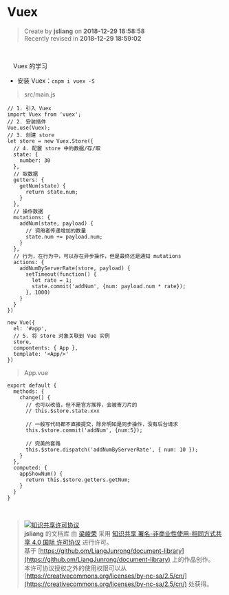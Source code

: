 Vuex
===

> Create by **jsliang** on **2018-12-29 18:58:58**  
> Recently revised in **2018-12-29 18:59:02**

<br>

&emsp;Vuex 的学习

* 安装 Vuex：`cnpm i vuex -S`

> src/main.js

```
// 1. 引入 Vuex
import Vuex from 'vuex';
// 2. 安装插件
Vue.use(Vuex);
// 3. 创建 store
let store = new Vuex.Store({
  // 4. 配置 store 中的数据/存/取
  state: {
    number: 30
  },
  // 取数据
  getters: {
    getNum(state) {
      return state.num;
    }
  },
  // 操作数据
  mutations: {
    addNum(state, payload) {
      // 调用者传递增加的数量
      state.num += payload.num;
    }
  },
  // 行为，在行为中，可以存在异步操作，但是最终还是通知 mutations
  actions: {
    addNumByServerRate(store, payload) {
      setTimeout(function() {
        let rate = 1;
        state.commit('addNum', {num: payload.num * rate});
      }, 1000)
    }
  }
})

new Vue({
  el: '#app',
  // 5. 将 store 对象关联到 Vue 实例
  store,
  compontents: { App },
  template: '<App/>'
})
```

> App.vue

```
export default {
  methods: {
    change() {
      // 也可以改值，但不是官方推荐，会被寄刀片的
      // this.$store.state.xxx

      // 一般写代码都不直接提交，除非明知是同步操作，没有后台请求
      this.$store.commit('addNum', {num:5});

      // 完美的套路
      this.$store.dispatch('addNumByServerRate', { num: 10 });
    }
  },
  computed: {
    appShowNum() {
      return this.$store.getters.getNum;
    }
  }
}
```

<br>

> [![知识共享许可协议](https://i.creativecommons.org/l/by-nc-sa/4.0/88x31.png)](http://creativecommons.org/licenses/by-nc-sa/4.0/)  
> **jsliang** 的文档库</a> 由 [梁峻荣](https://github.com/LiangJunrong/document-library) 采用 [知识共享 署名-非商业性使用-相同方式共享 4.0 国际 许可协议](http://creativecommons.org/licenses/by-nc-sa/4.0/) 进行许可。  
> 基于 [https://github.om/LiangJunrong/document-library](https://github.om/LiangJunrong/document-library) 上的作品创作。  
> 本许可协议授权之外的使用权限可以从 [https://creativecommons.org/licenses/by-nc-sa/2.5/cn/](https://creativecommons.org/licenses/by-nc-sa/2.5/cn/) 处获得。